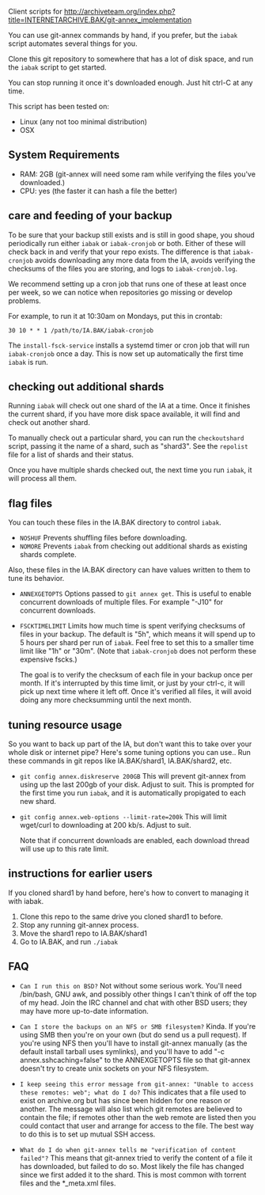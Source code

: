 Client scripts for
<http://archiveteam.org/index.php?title=INTERNETARCHIVE.BAK/git-annex_implementation>

You can use git-annex commands by hand, if you prefer, but the `iabak`
script automates several things for you.

Clone this git repository to somewhere that has a lot of disk space,
and run the `iabak` script to get started.

You can stop running it once it's downloaded enough. Just hit ctrl-C at any
time.

This script has been tested on:

* Linux (any not too minimal distribution)
* OSX

## System Requirements

* RAM: 2GB (git-annex will need some ram while verifying the files you've downloaded.)
* CPU: yes (the faster it can hash a file the better)

## care and feeding of your backup

To be sure that your backup still exists and is still in good shape,
you shoud periodically run either `iabak` or `iabak-cronjob` or
both. Either of these will check back in and verify that your repo
exists. The difference is that `iabak-cronjob` avoids downloading any
more data from the IA, avoids verifying the checksums of the files you
are storing, and logs to `iabak-cronjob.log`.

We recommend setting up a cron job that runs one of these at least once per
week, so we can notice when repositories go missing or develop problems.

For example, to run it at 10:30am on Mondays, put this in crontab:

	30 10 * * 1 /path/to/IA.BAK/iabak-cronjob

The `install-fsck-service` installs a systemd timer or cron job that will run
`iabak-cronjob` once a day. This is now set up automatically the first time
`iabak` is run.

## checking out additional shards

Running `iabak` will check out one shard of the IA at a time. Once it
finishes the current shard, if you have more disk space available, it will
find and check out another shard.

To manually check out a particular shard, you can run the
`checkoutshard` script, passing it the name of a shard, such as "shard3".
See the `repolist` file for a list of shards and their status.

Once you have multiple shards checked out, the next time you run `iabak`,
it will process all them.

## flag files

You can touch these files in the IA.BAK directory to control `iabak`.

* `NOSHUF`
	Prevents shuffling files before downloading.
* `NOMORE`
	Prevents `iabak` from checking out additional shards as existing
	shards complete.

Also, these files in the IA.BAK directory can have values written
to them to tune its behavior.

* `ANNEXGETOPTS`
	Options passed to `git annex get`.
	This is useful to enable concurrent downloads of multiple files.
	For example "-J10" for concurrent downloads.
* `FSCKTIMELIMIT`
	Limits how much time is spent verifying checksums of
	files in your backup. The default is "5h", which means
	it will spend up to 5 hours per shard per run of `iabak`.
	Feel free to set this to a smaller time limit like "1h" or "30m".
	(Note that `iabak-cronjob` does not perform these expensive fscks.)

	The goal is to verify the checksum of each file
	in your backup once per month. If it's interrupted by this time
	limit, or just by your ctrl-c, it will pick up next time where it
	left off. Once it's verified all files, it will avoid doing
	any more checksumming until the next month.

## tuning resource usage

So you want to back up part of the IA, but don't want this to take over
your whole disk or internet pipe? Here's some tuning options you can use..
Run these commands in git repos like IA.BAK/shard1, IA.BAK/shard2, etc.

* `git config annex.diskreserve 200GB`
	This will prevent git-annex from using up the last 200gb of your disk.
	Adjust to suit. This is prompted for the first time you run `iabak`, and it
	is automatically propigated to each new shard.

* `git config annex.web-options --limit-rate=200k`
	This will limit wget/curl to downloading at 200 kb/s. Adjust to suit.

	Note that if concurrent downloads are enabled, each download thread will
	use up to this rate limit.

## instructions for earlier users

If you cloned shard1 by hand before, here's how to convert to managing it
with iabak.

1. Clone this repo to the same drive you cloned shard1 to before.
2. Stop any running git-annex process.
3. Move the shard1 repo to IA.BAK/shard1
4. Go to IA.BAK, and run `./iabak`

## FAQ

* `Can I run this on BSD?`
	Not without some serious work. You'll need /bin/bash, GNU awk, and possibly other things I can't think of off the top of my head. Join the IRC channel and chat with other BSD users; they may have more up-to-date information.

* `Can I store the backups on an NFS or SMB filesystem?`
	Kinda. If you're using SMB then you're on your own (but do send us a pull request). If you're using NFS then you'll have to install git-annex manually (as the default install tarball uses symlinks), and you'll have to add "-c annex.sshcaching=false" to the ANNEXGETOPTS file so that git-annex doesn't try to create unix sockets on your NFS filesystem.

* `I keep seeing this error message from git-annex: "Unable to access these remotes: web"; what do I do?`
	This indicates that a file used to exist on archive.org but has since been hidden for one reason or another. The message will also list which git remotes are believed to contain the file; if remotes other than the web remote are listed then you could contact that user and arrange for access to the file. The best way to do this is to set up mutual SSH access.

* `What do I do when git-annex tells me "verification of content failed"?`
	This means that git-annex tried to verify the content of a file it has downloaded, but failed to do so. Most likely the file has changed since we first added it to the shard. This is most common with torrent files and the *_meta.xml files.
